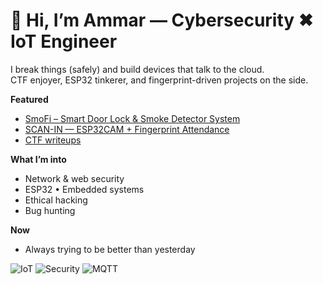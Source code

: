 # 👋 Hi, I’m Ammar — Cybersecurity ✖ IoT Engineer

I break things (safely) and build devices that talk to the cloud.  
CTF enjoyer, ESP32 tinkerer, and fingerprint-driven projects on the side.

**Featured**
- [SmoFi – Smart Door Lock & Smoke Detector System](https://github.com/ammarihsann/SmoFi_Smoke-Fingerprint-Doorlock)
- [SCAN-IN — ESP32CAM + Fingerprint Attendance](https://github.com/ammarihsann/SCAN-IN)
- [CTF writeups](https://github.com/ammarihsann/ctf-writeups)

**What I’m into**
- Network & web security
- ESP32 • Embedded systems
- Ethical hacking
- Bug hunting

**Now**
- Always trying to be better than yesterday

![IoT](https://img.shields.io/badge/IoT-ESP32-informational)
![Security](https://img.shields.io/badge/Cybersecurity-CTF-blue)
![MQTT](https://img.shields.io/badge/MQTT-TLS-lightgrey)
